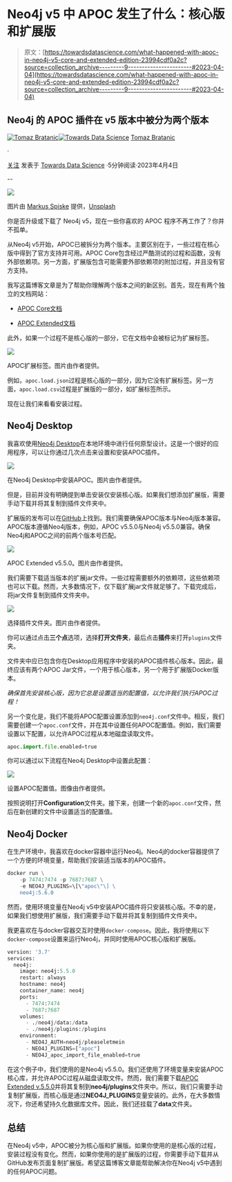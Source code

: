 # Neo4j v5 中 APOC 发生了什么：核心版和扩展版

> 原文：[https://towardsdatascience.com/what-happened-with-apoc-in-neo4j-v5-core-and-extended-edition-23994cdf0a2c?source=collection_archive---------9-----------------------#2023-04-04](https://towardsdatascience.com/what-happened-with-apoc-in-neo4j-v5-core-and-extended-edition-23994cdf0a2c?source=collection_archive---------9-----------------------#2023-04-04)

## Neo4j 的 APOC 插件在 v5 版本中被分为两个版本

[](https://bratanic-tomaz.medium.com/?source=post_page-----23994cdf0a2c--------------------------------)[![Tomaz Bratanic](../Images/d5821aa70918fcb3fc1ff0013497b3d5.png)](https://bratanic-tomaz.medium.com/?source=post_page-----23994cdf0a2c--------------------------------)[](https://towardsdatascience.com/?source=post_page-----23994cdf0a2c--------------------------------)[![Towards Data Science](../Images/a6ff2676ffcc0c7aad8aaf1d79379785.png)](https://towardsdatascience.com/?source=post_page-----23994cdf0a2c--------------------------------) [Tomaz Bratanic](https://bratanic-tomaz.medium.com/?source=post_page-----23994cdf0a2c--------------------------------)

·

[关注](https://medium.com/m/signin?actionUrl=https%3A%2F%2Fmedium.com%2F_%2Fsubscribe%2Fuser%2F57f13c0ea39a&operation=register&redirect=https%3A%2F%2Ftowardsdatascience.com%2Fwhat-happened-with-apoc-in-neo4j-v5-core-and-extended-edition-23994cdf0a2c&user=Tomaz+Bratanic&userId=57f13c0ea39a&source=post_page-57f13c0ea39a----23994cdf0a2c---------------------post_header-----------) 发表于 [Towards Data Science](https://towardsdatascience.com/?source=post_page-----23994cdf0a2c--------------------------------) ·5分钟阅读·2023年4月4日[](https://medium.com/m/signin?actionUrl=https%3A%2F%2Fmedium.com%2F_%2Fvote%2Ftowards-data-science%2F23994cdf0a2c&operation=register&redirect=https%3A%2F%2Ftowardsdatascience.com%2Fwhat-happened-with-apoc-in-neo4j-v5-core-and-extended-edition-23994cdf0a2c&user=Tomaz+Bratanic&userId=57f13c0ea39a&source=-----23994cdf0a2c---------------------clap_footer-----------)

--

[](https://medium.com/m/signin?actionUrl=https%3A%2F%2Fmedium.com%2F_%2Fbookmark%2Fp%2F23994cdf0a2c&operation=register&redirect=https%3A%2F%2Ftowardsdatascience.com%2Fwhat-happened-with-apoc-in-neo4j-v5-core-and-extended-edition-23994cdf0a2c&source=-----23994cdf0a2c---------------------bookmark_footer-----------)![](../Images/7dd50831ee195dfdd4ad1943452dea29.png)

图片由 [Markus Spiske](https://unsplash.com/@markusspiske?utm_source=medium&utm_medium=referral) 提供，[Unsplash](https://unsplash.com/?utm_source=medium&utm_medium=referral)

你是否升级或下载了 Neo4j v5，现在一些你喜欢的 APOC 程序不再工作了？你并不孤单。

从Neo4j v5开始，APOC已被拆分为两个版本。主要区别在于，一些过程在核心版中得到了官方支持并可用。APOC Core包含经过严酷测试的过程和函数，没有外部依赖项。另一方面，扩展版包含可能需要外部依赖项的附加过程，并且没有官方支持。

我写这篇博客文章是为了帮助你理解两个版本之间的新区别。首先，现在有两个独立的文档网站：

+   [APOC Core文档](https://neo4j.com/docs/apoc/current/)

+   [APOC Extended文档](https://neo4j.com/labs/apoc/5/)

此外，如果一个过程不是核心版的一部分，它在文档中会被标记为扩展标签。

![](../Images/a7cf6be0bdb6895f87a1f62e99351fac.png)

APOC扩展标签。图片由作者提供。

例如，`apoc.load.json`过程是核心版的一部分，因为它没有扩展标签。另一方面，`apoc.load.csv`过程是扩展版的一部分，如扩展标签所示。

现在让我们来看看安装过程。

## Neo4j Desktop

我喜欢使用[Neo4j Desktop](https://neo4j.com/download/)在本地环境中进行任何原型设计。这是一个很好的应用程序，可以让你通过几次点击来设置和安装APOC插件。

![](../Images/7c76765e785545920aeda1af1aee4588.png)

在Neo4j Desktop中安装APOC。图片由作者提供。

但是，目前并没有明确提到单击安装仅安装核心版。如果我们想添加扩展版，需要手动下载并将其复制到插件文件夹中。

扩展版的发布可以在[GitHub](https://github.com/neo4j-contrib/neo4j-apoc-procedures/releases)上找到。我们需要确保APOC版本与Neo4j版本兼容。APOC版本遵循Neo4j版本，例如，APOC v5.5.0与Neo4j v5.5.0兼容。确保Neo4j和APOC之间的前两个版本号匹配。

![](../Images/e3660f4328bdc0af7b7e2c91ce603385.png)

APOC Extended v5.5.0。图片由作者提供。

我们需要下载适当版本的扩展jar文件。一些过程需要额外的依赖项，这些依赖项也可以下载。然而，大多数情况下，仅下载扩展jar文件就足够了。下载完成后，将jar文件复制到插件文件夹中。

![](../Images/50108a3aa9dc3380c249d5f4d5174f68.png)

选择插件文件夹。图片由作者提供。

你可以通过点击**三个点**选项，选择**打开文件夹**，最后点击**插件**来打开`plugins`文件夹。

文件夹中应已包含你在Desktop应用程序中安装的APOC插件核心版本。因此，最终应该有两个APOC Jar文件，一个用于核心版本，另一个用于扩展版Docker版本。

*确保首先安装核心版，因为它总是设置适当的配置值，以允许我们执行APOC过程！*

另一个变化是，我们不能将APOC配置设置添加到`neo4j.conf`文件中。相反，我们需要创建一个`apoc.conf`文件，并在其中设置任何APOC配置值。例如，我们需要设置以下配置，以允许APOC过程从本地磁盘读取文件。

```py
apoc.import.file.enabled=true
```

你可以通过以下流程在Neo4j Desktop中设置此配置：

![](../Images/e4c6de07c7b56b0703d6662504a94b51.png)

设置APOC配置值。图像由作者提供。

按照说明打开**Configuration**文件夹。接下来，创建一个新的`apoc.conf`文件，然后在新创建的文件中设置适当的配置值。

## Neo4j Docker

在生产环境中，我喜欢在docker容器中运行Neo4j。Neo4j的docker容器提供了一个方便的环境变量，帮助我们安装适当版本的APOC插件。

```py
docker run \
    -p 7474:7474 -p 7687:7687 \
    -e NEO4J_PLUGINS=\[\"apoc\"\] \
    neo4j:5.6.0
```

然而，使用环境变量在Neo4j v5中安装APOC插件将只安装核心版。不幸的是，如果我们想使用扩展版，我们需要手动下载并将其复制到插件文件夹中。

我更喜欢在与docker容器交互时使用`docker-compose`。因此，我将使用以下`docker-compose`设置来运行Neo4j，并同时使用APOC核心版和扩展版。

```py
version: '3.7'
services:
  neo4j:
    image: neo4j:5.5.0
    restart: always
    hostname: neo4j
    container_name: neo4j
    ports:
      - 7474:7474
      - 7687:7687
    volumes:
      - ./neo4j/data:/data
      - ./neo4j/plugins:/plugins
    environment:
      - NEO4J_AUTH=neo4j/pleaseletmein
      - NEO4J_PLUGINS=["apoc"]
      - NEO4J_apoc_import_file_enabled=true
```

在这个例子中，我们使用的是Neo4j v5.5.0。我们还使用了环境变量来安装APOC核心库，并允许APOC过程从磁盘读取文件。然而，我们需要下载[APOC Extended v.5.5.0](https://github.com/neo4j-contrib/neo4j-apoc-procedures/releases/download/5.5.0/apoc-5.5.0-extended.jar)并将其复制到**neo4j/plugins**文件夹中。所以，我们只需要手动复制扩展版，而核心版是通过**NEO4J_PLUGINS**变量安装的。此外，在大多数情况下，你还希望持久化数据库文件。因此，我们还挂载了**data**文件夹。

## 总结

在Neo4j v5中，APOC被分为核心版和扩展版。如果你使用的是核心版的过程，安装过程没有变化。然而，如果你使用的是扩展版的过程，你需要手动下载并从GitHub发布页面复制扩展版。希望这篇博客文章能帮助解决你在Neo4j v5中遇到的任何APOC问题。
